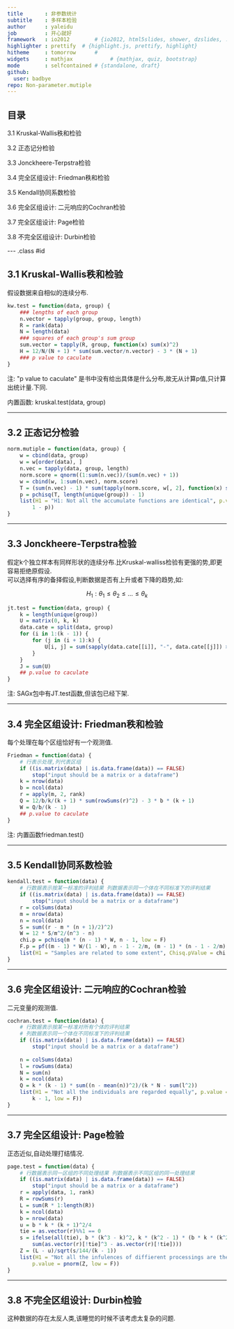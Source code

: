 ```yaml
---
title       : 非参数统计
subtitle    : 多样本检验
author      : yaleidu
job         : 开心就好
framework   : io2012        # {io2012, html5slides, shower, dzslides, ...}
highlighter : prettify  # {highlight.js, prettify, highlight}
hitheme     : tomorrow      # 
widgets     : mathjax            # {mathjax, quiz, bootstrap}
mode        : selfcontained # {standalone, draft}
github:
  user: badbye
repo: Non-parameter.mutiple
---
```

  
## 目录
  
3.1 Kruskal-Wallis秩和检验

3.2 正态记分检验

3.3 Jonckheere-Terpstra检验

3.4 完全区组设计: Friedman秩和检验

3.5 Kendall协同系数检验

3.6 完全区组设计: 二元响应的Cochran检验

3.7 完全区组设计: Page检验

3.8 不完全区组设计: Durbin检验

--- .class #id 

## 3.1 Kruskal-Wallis秩和检验
假设数据来自相似的连续分布.

```r
kw.test = function(data, group) {
    ### lengths of each group
    n.vector = tapply(group, group, length)
    R = rank(data)
    N = length(data)
    ### squares of each group's sum group
    sum.vector = tapply(R, group, function(x) sum(x)^2)
    H = 12/N/(N + 1) * sum(sum.vector/n.vector) - 3 * (N + 1)
    ### p value to caculate
}
```


注: "p value to caculate" 是书中没有给出具体是什么分布,故无从计算p值,只计算出统计量.下同.

内置函数: kruskal.test(data, group)

---
## 3.2 正态记分检验
  

```r
norm.mutiple = function(data, group) {
    w = cbind(data, group)
    w = w[order(data), ]
    n.vec = tapply(data, group, length)
    norm.score = qnorm((1:sum(n.vec))/(sum(n.vec) + 1))
    w = cbind(w, 1:sum(n.vec), norm.score)
    T = (sum(n.vec) - 1) * sum(tapply(norm.score, w[, 2], function(x) sum(x)^2/length(x)))/sum(norm.score^2)
    p = pchisq(T, length(unique(group)) - 1)
    list(H1 = "H1: Not all the accumulate functions are identical", p.value = min(p, 
        1 - p))
}
```

---
  
## 3.3 Jonckheere-Terpstra检验
  
假定k个独立样本有同样形状的连续分布.比Kruskal-walliss检验有更强的势,即更容易拒绝原假设.    
可以选择有序的备择假设,判断数据是否有上升或者下降的趋势,如:
  
  $$H_1: \theta_1 \le \theta_2  \le \ldots \le \theta_k $$
  

```r
jt.test = function(data, group) {
    k = length(unique(group))
    U = matrix(0, k, k)
    data.cate = split(data, group)
    for (i in 1:(k - 1)) {
        for (j in (i + 1):k) {
            U[i, j] = sum(sapply(data.cate[[i]], "-", data.cate[[j]]) > 0)
        }
    }
    J = sum(U)
    ## p.value to caculate
}
```


注: SAGx包中有JT.test函数,但该包已经下架.

---
  
## 3.4 完全区组设计: Friedman秩和检验
  
每个处理在每个区组恰好有一个观测值.


```r
Friedman = function(data) {
    # 行表示处理,列代表区组
    if ((is.matrix(data) | is.data.frame(data)) == FALSE) 
        stop("input should be a matrix or a dataframe")
    k = nrow(data)
    b = ncol(data)
    r = apply(m, 2, rank)
    Q = 12/b/k/(k + 1) * sum(rowSums(r)^2) - 3 * b * (k + 1)
    W = Q/b/(k - 1)
    ## p.value to caculate
}
```


注: 内置函数friedman.test()

---
  
## 3.5 Kendall协同系数检验
  

```r
kendall.test = function(data) {
    # 行数据表示按某一标准的评判结果 列数据表示同一个体在不同标准下的评判结果
    if ((is.matrix(data) | is.data.frame(data)) == FALSE) 
        stop("input should be a matrix or a dataframe")
    r = colSums(data)
    m = nrow(data)
    n = ncol(data)
    S = sum((r - m * (n + 1)/2)^2)
    W = 12 * S/m^2/(n^3 - n)
    chi.p = pchisq(m * (n - 1) * W, n - 1, low = F)
    F.p = pf((m - 1) * W/(1 - W), n - 1 - 2/m, (m - 1) * (n - 1 - 2/m), low = F)
    list(H1 = "Samples are related to some extent", Chisq.pValue = chi.p, F.pValue = F.p)
}
```

---
  
## 3.6 完全区组设计: 二元响应的Cochran检验
  
二元变量的观测值.


```r
cochran.test = function(data) {
    # 行数据表示按某一标准对所有个体的评判结果
    # 列数据表示同一个体在不同标准下的评判结果
    if ((is.matrix(data) | is.data.frame(data)) == FALSE) 
        stop("input should be a matrix or a dataframe")
    
    n = colSums(data)
    l = rowSums(data)
    N = sum(n)
    k = ncol(data)
    Q = k * (k - 1) * sum((n - mean(n))^2)/(k * N - sum(l^2))
    list(H1 = "Not all the individuals are regarded equally", p.value = pchisq(Q, 
        k - 1, low = F))
}
```


---
## 3.7 完全区组设计: Page检验
  
正态近似,自动处理打结情况.

```r
page.test = function(data) {
    # 行数据表示同一区组的不同处理结果 列数据表示不同区组的同一处理结果
    if ((is.matrix(data) | is.data.frame(data)) == FALSE) 
        stop("input should be a matrix or a dataframe")
    r = apply(data, 1, rank)
    R = rowSums(r)
    L = sum(R * 1:length(R))
    k = ncol(data)
    b = nrow(data)
    u = b * k * (k + 1)^2/4
    tie = as.vector(r)%%1 == 0
    s = ifelse(all(tie), b * (k^3 - k)^2, k * (k^2 - 1) * (b * k * (k^2 - 1) - 
        sum(as.vector(r)[!tie]^3 - as.vector(r)[!tie])))
    Z = (L - u)/sqrt(s/144/(k - 1))
    list(H1 = "Not all the infulences of diffierent processings are the same", 
        p.value = pnorm(Z, low = F))
}
```


---
## 3.8 不完全区组设计: Durbin检验
  
这种数据的存在太反人类,该睡觉的时候不该考虑太复杂的问题.
